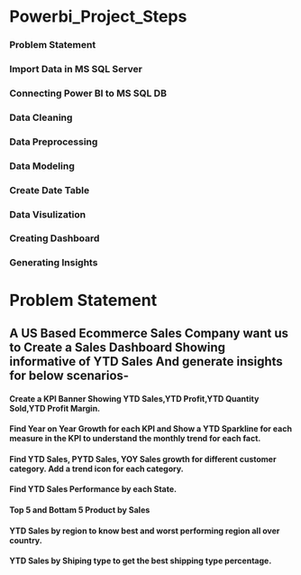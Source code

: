 # Powerbi_Project_Steps
### Problem Statement
### Import Data in MS SQL Server
### Connecting Power BI to MS SQL DB
### Data Cleaning
### Data Preprocessing
### Data Modeling
### Create Date Table
### Data Visulization
### Creating Dashboard
### Generating Insights

# Problem Statement
## A US Based Ecommerce Sales Company want us to Create a Sales Dashboard Showing informative of YTD Sales And generate insights for below scenarios-

#### Create a KPI Banner Showing YTD Sales,YTD Profit,YTD Quantity Sold,YTD Profit Margin.
#### Find Year on Year Growth for each KPI and Show a YTD Sparkline for each measure in the KPI to understand the monthly trend for each fact.
#### Find YTD Sales, PYTD Sales, YOY Sales growth for different customer category. Add a trend icon for each category.
#### Find YTD Sales Performance by each State.
#### Top 5 and Bottam 5 Product by Sales
#### YTD Sales by region to know best and worst performing region all over country.
#### YTD Sales by Shiping type to get the best shipping type percentage. 
